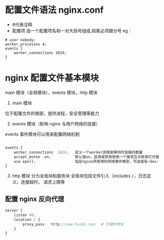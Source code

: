 # 配置文件语法 nginx.conf

- #代表注释
- 配置项 由一个配置项名和一对大括号组成,结尾必须跟分号
  eg：

```
# user nobody;
worker_processes 4;
events {
    worker_connections 1024;
}
```

# nginx 配置文件基本模块

main 模块（全局模块），events 模块，http 模块

1. main 模块

位于配置文件的根部，提供进程，安全管理等能力

2. events 模块（影响 nginx 与用户网络的连接）

events 事件模块可以用来配置网络机制

```js

events {
    worker_connections  1024;   定义一个worker进程能够同时连接的数量
    accept_mutex  on;           默认值on，启用或禁用使用一个接受互斥锁来打开套接字监听。
    use epoll;                  指定nginx所使用的网络事件模型，可选值有/dev/poll,epoll,kqueue等，通常不需要显式指定它，默认情况下nginx将使用最有效方法。
}


```

3. http 模块 分为全局块和服务块
   全局块包括文件引入（includes ），日志定义，连接超时， 请求上限等

## 配置 nginx 反向代理

```js
server {
    listen 80;
    location / {
        proxy_pass   http://www.baidu.com;  # 代理的地址
    }
}

```
